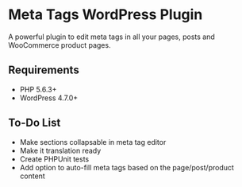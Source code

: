 # Meta Tags WordPress Plugin
A powerful plugin to edit meta tags in all your pages, posts and WooCommerce product pages.


## Requirements
* PHP 5.6.3+
* WordPress 4.7.0+


## To-Do List
* Make sections collapsable in meta tag editor
* Make it translation ready
* Create PHPUnit tests
* Add option to auto-fill meta tags based on the page/post/product content